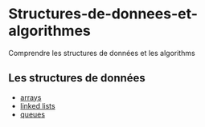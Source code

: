 # Structures-de-donnees-et-algorithmes
Comprendre les structures de données et les algorithms
## Les structures de données
+ [arrays](http://#/ "arrays ")
+ [linked lists](http://#/ "linked lists")
+ [queues](http://#/ "queues ")
